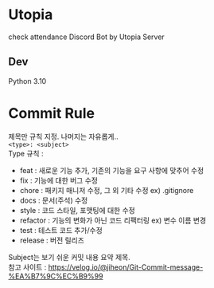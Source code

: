# Utopia
check attendance Discord Bot by Utopia Server

## Dev

Python 3.10

# Commit Rule

제목만 규칙 지정. 나머지는 자유롭게..  
`<type>: <subject>`  
Type 규칙 :

- feat : 새로운 기능 추가, 기존의 기능을 요구 사항에 맞추어 수정
- fix : 기능에 대한 버그 수정
- chore : 패키지 매니저 수정, 그 외 기타 수정 ex) .gitignore
- docs : 문서(주석) 수정
- style : 코드 스타일, 포맷팅에 대한 수정
- refactor : 기능의 변화가 아닌 코드 리팩터링 ex) 변수 이름 변경
- test : 테스트 코드 추가/수정
- release : 버전 릴리즈

Subject는 보기 쉬운 커밋 내용 요약 제목.  
참고 사이트 : <https://velog.io/@jiheon/Git-Commit-message-%EA%B7%9C%EC%B9%99>